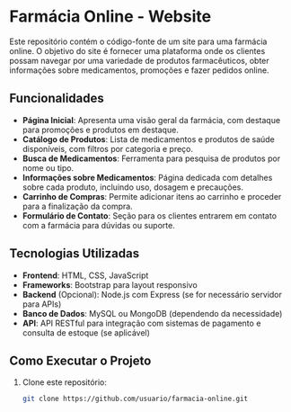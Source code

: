 # Farmácia Online - Website

Este repositório contém o código-fonte de um site para uma farmácia online. O objetivo do site é fornecer uma plataforma onde os clientes possam navegar por uma variedade de produtos farmacêuticos, obter informações sobre medicamentos, promoções e fazer pedidos online.

## Funcionalidades

- **Página Inicial**: Apresenta uma visão geral da farmácia, com destaque para promoções e produtos em destaque.
- **Catálogo de Produtos**: Lista de medicamentos e produtos de saúde disponíveis, com filtros por categoria e preço.
- **Busca de Medicamentos**: Ferramenta para pesquisa de produtos por nome ou tipo.
- **Informações sobre Medicamentos**: Página dedicada com detalhes sobre cada produto, incluindo uso, dosagem e precauções.
- **Carrinho de Compras**: Permite adicionar itens ao carrinho e proceder para a finalização da compra.
- **Formulário de Contato**: Seção para os clientes entrarem em contato com a farmácia para dúvidas ou suporte.

## Tecnologias Utilizadas

- **Frontend**: HTML, CSS, JavaScript
- **Frameworks**: Bootstrap para layout responsivo
- **Backend** (Opcional): Node.js com Express (se for necessário servidor para APIs)
- **Banco de Dados**: MySQL ou MongoDB (dependendo da necessidade)
- **API**: API RESTful para integração com sistemas de pagamento e consulta de estoque (se aplicável)

## Como Executar o Projeto

1. Clone este repositório:
   ```bash
   git clone https://github.com/usuario/farmacia-online.git
